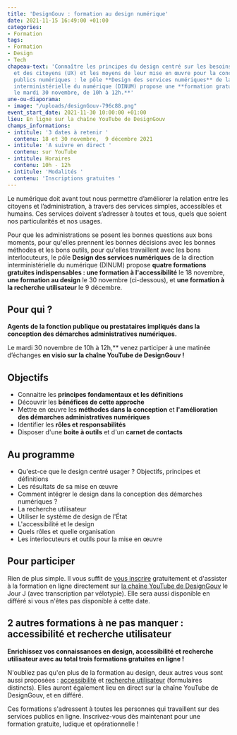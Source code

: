 ```yaml
---
title: 'DesignGouv : formation au design numérique'
date: 2021-11-15 16:49:00 +01:00
categories:
- Formation
tags:
- Formation
- Design
- Tech
chapeau-text: 'Connaître les principes du design centré sur les besoins des usagers
  et des citoyens (UX) et les moyens de leur mise en œuvre pour la conception de services
  publics numériques : le pôle **Design des services numériques** de la direction
  interministérielle du numérique (DINUM) propose une **formation gratuite au design,
  le mardi 30 novembre, de 10h à 12h.**'
une-ou-diaporama:
- image: "/uploads/designGouv-796c88.png"
event_start_date: 2021-11-30 10:00:00 +01:00
lieu: En ligne sur la chaîne YouTube de DesignGouv
champs_informations:
- intitule: '3 dates à retenir '
  contenu: 18 et 30 novembre,  9 décembre 2021
- intitule: 'A suivre en direct '
  contenu: sur YouTube
- intitule: Horaires
  contenu: 10h - 12h
- intitule: 'Modalités '
  contenu: 'Inscriptions gratuites '
---
```


Le numérique doit avant tout nous permettre d’améliorer la relation entre les citoyens et l’administration, à travers des services simples, accessibles et humains. Ces services doivent s’adresser à toutes et tous, quels que soient nos particularités et nos usages.

Pour que les administrations se posent les bonnes questions aux bons moments, pour qu'elles prennent les bonnes décisions avec les bonnes méthodes et les bons outils, pour qu'elles travaillent avec les bons interlocuteurs, le pôle **Design des services numériques** de la direction interministérielle du numérique (DINUM) propose **quatre formations gratuites indispensables : une formation à l'accessibilité** le 18 novembre, **une formation au design** le 30 novembre (ci-dessous), et **une formation à la recherche utilisateur** le 9 décembre.

## Pour qui ?

**Agents de la fonction publique ou prestataires impliqués dans la conception des démarches administratives numériques.** 

Le mardi 30 novembre de 10h à 12h,** venez participer à une matinée d’échanges **en visio sur la chaîne YouTube de DesignGouv !**

## Objectifs

* Connaitre les **principes fondamentaux et les définitions**
* Découvrir les **bénéfices de cette approche**
* Mettre en œuvre les **méthodes dans la conception** et **l'amélioration des démarches administratives numériques**
* Identifier les **rôles et responsabilités**
* Disposer d'une **boite à outils** et d'un **carnet de contacts**

## Au programme

* Qu'est-ce que le design centré usager ? Objectifs, principes et définitions
* Les résultats de sa mise en œuvre
* Comment intégrer le design dans la conception des démarches numériques ?
* La recherche utilisateur
* Utiliser le système de design de l'État
* L'accessibilité et le design
* Quels rôles et quelle organisation
* Les interlocuteurs et outils pour la mise en œuvre

## Pour participer 

Rien de plus simple. Il vous suffit de [vous inscrire](https://design.numerique.gouv.fr/formations/design/) gratuitement et d'assister à la formation en ligne directement sur [la chaîne YouTube de DesignGouv](https://www.youtube.com/channel/UCMH9lC8dSlRVRfb0LoKuJZw/featured) le Jour J (avec transcription par vélotypie). Elle sera aussi disponible en différé si vous n'êtes pas disponible à cette date.

## 2 autres formations à ne pas manquer : accessibilité et recherche utilisateur

**Enrichissez vos connaissances en design, accessibilité et recherche utilisateur avec au total trois formations gratuites en ligne !**

N'oubliez pas qu'en plus de la formation au design, deux autres vous sont aussi proposées : [accessibilité](https://design.numerique.gouv.fr/formations/accessibilite/) et [recherche utilisateur](https://design.numerique.gouv.fr/formations/recherche-utilisateur/) (formulaires distincts). Elles auront également lieu en direct sur la chaîne YouTube de DesignGouv, et en différé.

Ces formations s'adressent à toutes les personnes qui travaillent sur des services publics en ligne. Inscrivez-vous dès maintenant pour une formation gratuite, ludique et opérationnelle !